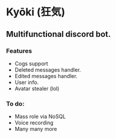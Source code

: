# Kyōki (狂気) 
## Multifunctional discord bot.

### Features

- Cogs support
- Deleted messages handler.
- Edited messages handler.
- User info.
- Avatar stealer (lol)

### To do:
- Mass role via NoSQL
- Voice recording 
- Many many more
